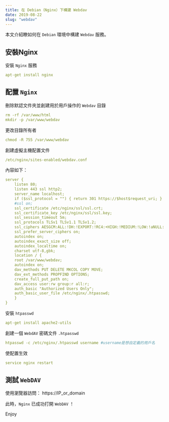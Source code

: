 ```yaml
---
title: 在 Debian（Nginx）下構建 Webdav
date: 2019-08-22
slug: "webdav"
---
```


本文介紹瞭如何在 `Debian` 環境中構建 `Webdav` 服務。

<!--more-->

## 安裝Nginx

安裝 `Nginx` 服務

```yml
apt-get install nginx
```

## 配置 `Nginx`

刪除默認文件夾並創建用於用戶操作的 `Webdav` 目錄

```yml
rm -rf /var/www/html
mkdir -p /var/www/webdav
```

更改目錄所有者

```yml
chmod -R 755 /var/www/webdav
```

創建虛擬主機配置文件

```yml
/etc/nginx/sites-enabled/webdav.conf
```

內容如下：

```yml
server {
	listen 80;
	listen 443 ssl http2;
	server_name localhost;
	if ($ssl_protocol = "") { return 301 https://$host$request_uri; }
	#ssl on;
	ssl_certificate /etc/nginx/ssl/ssl.crt;
	ssl_certificate_key /etc/nginx/ssl/ssl.key;
	ssl_session_timeout 5m;
	ssl_protocols TLSv1 TLSv1.1 TLSv1.2;
	ssl_ciphers AESGCM:ALL:!DH:!EXPORT:!RC4:+HIGH:!MEDIUM:!LOW:!aNULL:!eNULL;
	ssl_prefer_server_ciphers on;
	autoindex on;
	autoindex_exact_size off;
	autoindex_localtime on;
	charset utf-8,gbk;
	location / {
	root /var/www/webdav;
	autoindex on;
	dav_methods PUT DELETE MKCOL COPY MOVE;
	dav_ext_methods PROPFIND OPTIONS;
	create_full_put_path on;
	dav_access user:rw group:r all:r;
	auth_basic "Authorized Users Only";
	auth_basic_user_file /etc/nginx/.htpasswd;
	}
}
```

安裝 `htpasswd`

```yml
apt-get install apache2-utils
```

創建一個 `WebdAV` 密碼文件 `.htpasswd`

```yml
htpasswd -c /etc/nginx/.htpasswd username #username是想自定義的用戶名
```

使配置生效

```yml
service nginx restart
```

## 測試 `WebDAV`

使用瀏覽器訪問： https://IP_or_domain

此時，`Nginx` 已成功打開 `WebDAV` ！

Enjoy

